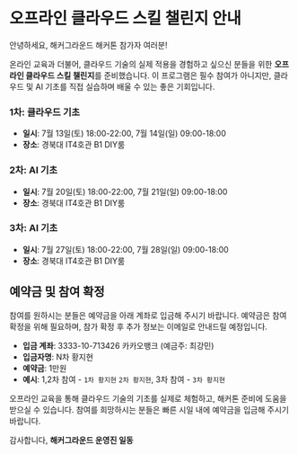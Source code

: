 # 오프라인 클라우드 스킬 챌린지 안내


안녕하세요, 해커그라운드 해커톤 참가자 여러분!

온라인 교육과 더불어, 클라우드 기술의 실제 적용을 경험하고 싶으신 분들을 위한 **오프라인 클라우드 스킬 챌린지**를 준비했습니다. 이 프로그램은 필수 참여가 아니지만, 클라우드 및 AI 기초를 직접 실습하며 배울 수 있는 좋은 기회입니다.


### 1차: 클라우드 기초

- **일시**: 7월 13일(토) 18:00-22:00, 7월 14일(일) 09:00-18:00
- **장소**: 경북대 IT4호관 B1 DIY룸


### 2차: AI 기초

- **일시**: 7월 20일(토) 18:00-22:00, 7월 21일(일) 09:00-18:00
- **장소**: 경북대 IT4호관 B1 DIY룸


### 3차: AI 기초

- **일시**: 7월 27일(토) 18:00-22:00, 7월 28일(일) 09:00-18:00
- **장소**: 경북대 IT4호관 B1 DIY룸


## 예약금 및 참여 확정

참여를 원하시는 분들은 예약금을 아래 계좌로 입금해 주시기 바랍니다. 예약금은 참여 확정을 위해 필요하며, 참가 확정 후 추가 정보는 이메일로 안내드릴 예정입니다.

- **입금 계좌**: 3333-10-713426 카카오뱅크 (예금주: 최강민)
- **입금자명**: N차 황지현 
- **예약금**: 1만원
- **예시**: 1,2차 참여 - `1차 황지현` `2차 황지현`, 3차 참여 - `3차 황지현`

오프라인 교육을 통해 클라우드 기술의 기초를 실제로 체험하고, 해커톤 준비에 도움을 받으실 수 있습니다. 참여를 희망하시는 분들은 빠른 시일 내에 예약금을 입금해 주시기 바랍니다.

감사합니다,
**해커그라운드 운영진 일동**
